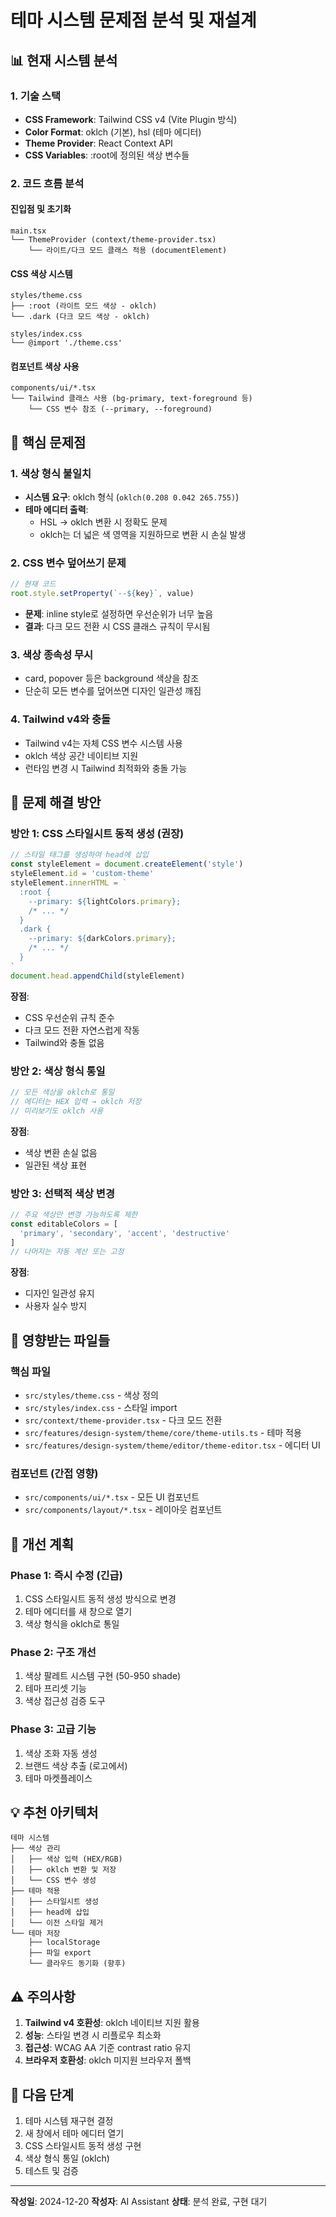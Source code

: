 # 테마 시스템 문제점 분석 및 재설계

## 📊 현재 시스템 분석

### 1. 기술 스택
- **CSS Framework**: Tailwind CSS v4 (Vite Plugin 방식)
- **Color Format**: oklch (기본), hsl (테마 에디터)
- **Theme Provider**: React Context API
- **CSS Variables**: :root에 정의된 색상 변수들

### 2. 코드 흐름 분석

#### 진입점 및 초기화
```
main.tsx
└── ThemeProvider (context/theme-provider.tsx)
    └── 라이트/다크 모드 클래스 적용 (documentElement)
```

#### CSS 색상 시스템
```
styles/theme.css
├── :root (라이트 모드 색상 - oklch)
└── .dark (다크 모드 색상 - oklch)

styles/index.css
└── @import './theme.css'
```

#### 컴포넌트 색상 사용
```
components/ui/*.tsx
└── Tailwind 클래스 사용 (bg-primary, text-foreground 등)
    └── CSS 변수 참조 (--primary, --foreground)
```

## 🔴 핵심 문제점

### 1. 색상 형식 불일치
- **시스템 요구**: oklch 형식 (`oklch(0.208 0.042 265.755)`)
- **테마 에디터 출력**: 
  - HSL → oklch 변환 시 정확도 문제
  - oklch는 더 넓은 색 영역을 지원하므로 변환 시 손실 발생

### 2. CSS 변수 덮어쓰기 문제
```javascript
// 현재 코드
root.style.setProperty(`--${key}`, value)
```
- **문제**: inline style로 설정하면 우선순위가 너무 높음
- **결과**: 다크 모드 전환 시 CSS 클래스 규칙이 무시됨

### 3. 색상 종속성 무시
- card, popover 등은 background 색상을 참조
- 단순히 모든 변수를 덮어쓰면 디자인 일관성 깨짐

### 4. Tailwind v4와 충돌
- Tailwind v4는 자체 CSS 변수 시스템 사용
- oklch 색상 공간 네이티브 지원
- 런타임 변경 시 Tailwind 최적화와 충돌 가능

## 🎯 문제 해결 방안

### 방안 1: CSS 스타일시트 동적 생성 (권장)
```javascript
// 스타일 태그를 생성하여 head에 삽입
const styleElement = document.createElement('style')
styleElement.id = 'custom-theme'
styleElement.innerHTML = `
  :root {
    --primary: ${lightColors.primary};
    /* ... */
  }
  .dark {
    --primary: ${darkColors.primary};
    /* ... */
  }
`
document.head.appendChild(styleElement)
```

**장점**:
- CSS 우선순위 규칙 준수
- 다크 모드 전환 자연스럽게 작동
- Tailwind와 충돌 없음

### 방안 2: 색상 형식 통일
```javascript
// 모든 색상을 oklch로 통일
// 에디터는 HEX 입력 → oklch 저장
// 미리보기도 oklch 사용
```

**장점**:
- 색상 변환 손실 없음
- 일관된 색상 표현

### 방안 3: 선택적 색상 변경
```javascript
// 주요 색상만 변경 가능하도록 제한
const editableColors = [
  'primary', 'secondary', 'accent', 'destructive'
]
// 나머지는 자동 계산 또는 고정
```

**장점**:
- 디자인 일관성 유지
- 사용자 실수 방지

## 📁 영향받는 파일들

### 핵심 파일
- `src/styles/theme.css` - 색상 정의
- `src/styles/index.css` - 스타일 import
- `src/context/theme-provider.tsx` - 다크 모드 전환
- `src/features/design-system/theme/core/theme-utils.ts` - 테마 적용
- `src/features/design-system/theme/editor/theme-editor.tsx` - 에디터 UI

### 컴포넌트 (간접 영향)
- `src/components/ui/*.tsx` - 모든 UI 컴포넌트
- `src/components/layout/*.tsx` - 레이아웃 컴포넌트

## 🚀 개선 계획

### Phase 1: 즉시 수정 (긴급)
1. CSS 스타일시트 동적 생성 방식으로 변경
2. 테마 에디터를 새 창으로 열기
3. 색상 형식을 oklch로 통일

### Phase 2: 구조 개선
1. 색상 팔레트 시스템 구현 (50-950 shade)
2. 테마 프리셋 기능
3. 색상 접근성 검증 도구

### Phase 3: 고급 기능
1. 색상 조화 자동 생성
2. 브랜드 색상 추출 (로고에서)
3. 테마 마켓플레이스

## 💡 추천 아키텍처

```
테마 시스템
├── 색상 관리
│   ├── 색상 입력 (HEX/RGB)
│   ├── oklch 변환 및 저장
│   └── CSS 변수 생성
├── 테마 적용
│   ├── 스타일시트 생성
│   ├── head에 삽입
│   └── 이전 스타일 제거
└── 테마 저장
    ├── localStorage
    ├── 파일 export
    └── 클라우드 동기화 (향후)
```

## ⚠️ 주의사항

1. **Tailwind v4 호환성**: oklch 네이티브 지원 활용
2. **성능**: 스타일 변경 시 리플로우 최소화
3. **접근성**: WCAG AA 기준 contrast ratio 유지
4. **브라우저 호환성**: oklch 미지원 브라우저 폴백

## 📝 다음 단계

1. 테마 시스템 재구현 결정
2. 새 창에서 테마 에디터 열기
3. CSS 스타일시트 동적 생성 구현
4. 색상 형식 통일 (oklch)
5. 테스트 및 검증

---

**작성일**: 2024-12-20
**작성자**: AI Assistant
**상태**: 분석 완료, 구현 대기